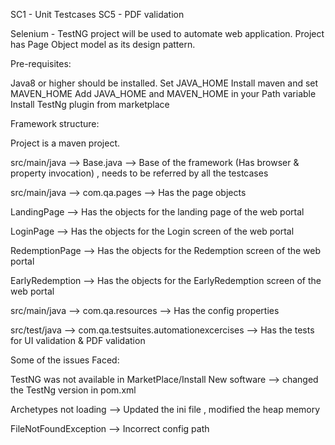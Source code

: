 SC1 - Unit Testcases
SC5 - PDF validation

Selenium - TestNG project will be used to automate web application. Project has Page Object model as its design pattern.

Pre-requisites:

Java8 or higher should be installed.
Set JAVA_HOME
Install maven and set MAVEN_HOME
Add JAVA_HOME and MAVEN_HOME in your Path variable
Install TestNg plugin from marketplace

Framework structure:

Project is a maven project.

src/main/java	   --> Base.java  --> Base of the framework (Has browser & property invocation) , needs to be referred by all the testcases

src/main/java      --> com.qa.pages --> Has the page objects

LandingPage        --> Has the objects for the landing page of the web portal

LoginPage          --> Has the objects for the Login screen of the web portal

RedemptionPage     --> Has the objects for the Redemption screen of the web portal

EarlyRedemption    --> Has the objects for the EarlyRedemption screen of the web portal

src/main/java      --> com.qa.resources --> Has the config properties

src/test/java      --> com.qa.testsuites.automationexcercises --> Has the tests for UI validation & PDF validation


Some of the issues Faced:

TestNG was not available in MarketPlace/Install New software --> changed the TestNg version in pom.xml 

Archetypes not loading --> Updated the ini file , modified the heap memory

FileNotFoundException --> Incorrect config path


